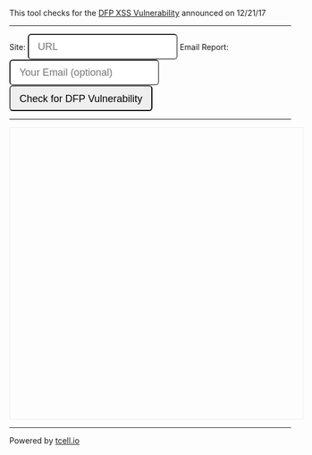 <!-- Global site tag (gtag.js) - Google Analytics -->
<!-- Google Analytics -->
<script>
window.ga=window.ga||function(){(ga.q=ga.q||[]).push(arguments)};ga.l=+new Date;
ga('create', 'UA-1241000-12', 'auto');
ga('send', 'pageview');
</script>
<script async src='https://www.google-analytics.com/analytics.js'></script>
<!-- End Google Analytics -->


<style>
    
    .input-lg {
    height: 46px;
    padding: 10px 16px;
    font-size: 18px;
    line-height: 1.3333333;
    border-radius: 6px;
}
</style>

This tool checks for the <a href="https://support.google.com/dfp_premium/answer/7622991
">DFP XSS Vulnerability</a> announced on 12/21/17
<hr/>
<form method="get" action="https://3xaar5y426.execute-api.us-east-1.amazonaws.com/prod/dfp-vuln-checker" id="checkurl">
    <label for="url">Site: <input name="url" id="url" class="input-lg" placeholder="URL"></label>
    <label for="email">Email Report: <input name="email" id="email" class="input-lg" placeholder="Your Email (optional)"></label> &nbsp;<input type="submit" value="Check for DFP Vulnerability" class="input-lg"> <br>
</form>
<hr/>
<div style="padding:10px;border:1px solid #ececec;width:100%;height:500px;overflow:scroll" id="output"></div>
<hr/>
Powered by <a href="http://tcell.io">tcell.io</a>

<script>
  
  var lambdaurl = 'https://3xaar5y426.execute-api.us-east-1.amazonaws.com/prod/dfp-vuln-checker';
  
 
  
  var form = document.getElementById('checkurl');
    var output = document.getElementById('output');

  // Adds a listener for the "submit" event.
  form.addEventListener('submit', function(event) {


    event.preventDefault();
    
    var url = '', email = '';
    try{
      url = (form.url.value || event.srcElement.url.value);
      email = (form.email.value || event.srcElement.email.value);
    }catch(e){}
    
    ga('send', {
            hitType: 'event',
            eventCategory: 'Check URL',
            eventAction: 'submit',
            eventLabel: url + ' ' + email,
            transport: 'beacon' 
    });
    
    lambdaurlrequest = lambdaurl + '?url=' + url;
    //tracker.send("event", "CheckURL", "submit", url + ' ' + email);
    
    //setTimeout(function(){window.location = lambdaurlrequest}, 200);
    
     var xhr = new XMLHttpRequest();
    xhr.open('GET', lambdaurlrequest, true);
    xhr.responseType = 'text';
    output.innerHTML='Checking site now....'
    
    xhr.onload = function () {
        if (xhr.readyState === xhr.DONE) {
            if (xhr.status === 200) {
            console.log(xhr.response.length,(xhr.response.length > 1))
            if(xhr.response.length > 1){
               output.innerHTML=(xhr.responseText);
            }else{
               output.innerHTML='Site is probably not vulnerable.'
               }
            }
        }
    };

xhr.send(null);
    
  });


</script>


